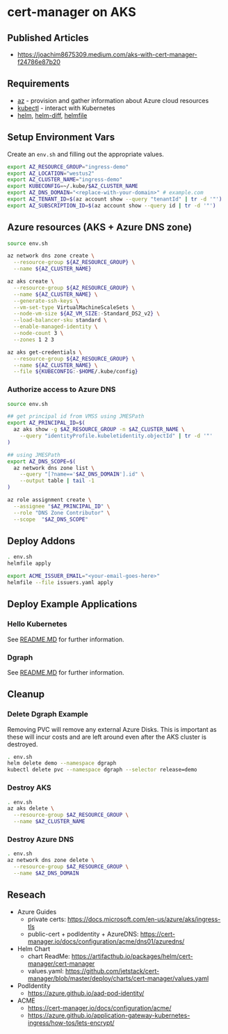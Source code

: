 # cert-manager on AKS

## Published Articles

* https://joachim8675309.medium.com/aks-with-cert-manager-f24786e87b20

## Requirements

  * [az](https://docs.microsoft.com/cli/azure/install-azure-cli) - provision and gather information about Azure cloud resources
  * [kubectl](https://kubernetes.io/docs/tasks/tools/) - interact with Kubernetes
  * [helm](https://helm.sh/docs/intro/install/), [helm-diff](https://github.com/databus23/helm-diff), [helmfile](https://github.com/roboll/helmfile)

## Setup Environment Vars

Create an `env.sh` and filling out the appropriate values.

```bash
export AZ_RESOURCE_GROUP="ingress-demo"
export AZ_LOCATION="westus2"
export AZ_CLUSTER_NAME="ingress-demo"
export KUBECONFIG=~/.kube/$AZ_CLUSTER_NAME
export AZ_DNS_DOMAIN="<replace-with-your-domain>" # example.com
export AZ_TENANT_ID=$(az account show --query "tenantId" | tr -d '"')
export AZ_SUBSCRIPTION_ID=$(az account show --query id | tr -d '"')
```


## Azure resources (AKS + Azure DNS zone)

```bash
source env.sh

az network dns zone create \
  --resource-group ${AZ_RESOURCE_GROUP} \
  --name ${AZ_CLUSTER_NAME}

az aks create \
  --resource-group ${AZ_RESOURCE_GROUP} \
  --name ${AZ_CLUSTER_NAME} \
  --generate-ssh-keys \
  --vm-set-type VirtualMachineScaleSets \
  --node-vm-size ${AZ_VM_SIZE:-Standard_DS2_v2} \
  --load-balancer-sku standard \
  --enable-managed-identity \
  --node-count 3 \
  --zones 1 2 3

az aks get-credentials \
  --resource-group ${AZ_RESOURCE_GROUP} \
  --name ${AZ_CLUSTER_NAME} \
  --file ${KUBECONFIG:-$HOME/.kube/config}
```

### Authorize access to Azure DNS

```bash
source env.sh

## get principal id from VMSS using JMESPath
export AZ_PRINCIPAL_ID=$(
  az aks show -g $AZ_RESOURCE_GROUP -n $AZ_CLUSTER_NAME \
    --query "identityProfile.kubeletidentity.objectId" | tr -d '"'
)

## using JMESPath
export AZ_DNS_SCOPE=$(
  az network dns zone list \
    --query "[?name=='$AZ_DNS_DOMAIN'].id" \
    --output table | tail -1
)

az role assignment create \
  --assignee "$AZ_PRINCIPAL_ID" \
  --role "DNS Zone Contributor" \
  --scope  "$AZ_DNS_SCOPE"
```

## Deploy Addons

```bash
. env.sh
helmfile apply

export ACME_ISSUER_EMAIL="<your-email-goes-here>"
helmfile --file issuers.yaml apply
```

## Deploy Example Applications

### Hello Kubernetes

See [README.MD](examples/hello/README.md) for further information.

### Dgraph

See [README.MD](examples/dgraph/README.md) for further information.

## Cleanup

### Delete Dgraph Example

Removing PVC will remove any external Azure Disks.  This is important as these will incur costs and are left around even after the AKS cluster is destroyed.

```bash
. env.sh
helm delete demo --namespace dgraph
kubectl delete pvc --namespace dgraph --selector release=demo
```

### Destroy AKS

```bash
. env.sh
az aks delete \
  --resource-group $AZ_RESOURCE_GROUP \
  --name $AZ_CLUSTER_NAME
```

### Destroy Azure DNS

```bash
. env.sh
az network dns zone delete \
  --resource-group $AZ_RESOURCE_GROUP \
  --name $AZ_DNS_DOMAIN
```

## Reseach

* Azure Guides
  * private certs: https://docs.microsoft.com/en-us/azure/aks/ingress-tls
  * public-cert + podIdentity + AzureDNS: https://cert-manager.io/docs/configuration/acme/dns01/azuredns/
* Helm Chart
  * chart ReadMe: https://artifacthub.io/packages/helm/cert-manager/cert-manager
  * values.yaml: https://github.com/jetstack/cert-manager/blob/master/deploy/charts/cert-manager/values.yaml
* PodIdentity
  * https://azure.github.io/aad-pod-identity/
* ACME
  * https://cert-manager.io/docs/configuration/acme/
  * https://azure.github.io/application-gateway-kubernetes-ingress/how-tos/lets-encrypt/

